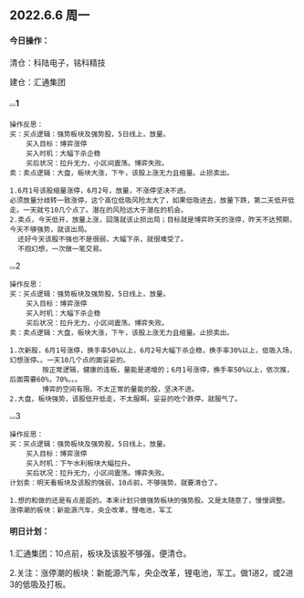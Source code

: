 ## 2022.6.6 周一

#### 今日操作：

清仓：科陆电子，铭科精技

建仓：汇通集团

#### <img src="C:\Users\licho\Desktop\sixpence-stockOffer\股票实盘日志\炒股实操记录及复盘\2022.6.6-img\14.jpg" style="zoom: 33%;" /><img src="C:\Users\licho\Desktop\sixpence-stockOffer\股票实盘日志\炒股实操记录及复盘\2022.6.6-img\15.jpg" style="zoom: 33%;" />1

```
操作反思：
买：买点逻辑：强势板块及强势股，5日线上，放量。
    买入目标：博弈涨停
    买入时机：大幅下杀企稳
    买后状况：拉升无力，小区间震荡。博弈失败。
卖：卖点逻辑：大盘，板块大涨，下午，该股上涨无力且缩量。止损卖出。

1.6月1号该股缩量涨停，6月2号，放量，不涨停坚决不进。
必须放量分歧转一致涨停，这个高位低吸风险太大了，如果低吸进去，放量下跌，第二天低开低走。一天就亏10几个点了。潜在的风险远大于潜在的机会。
2.卖点，今天低开，放量上涨，回落就该止损出局；目标就是博弈昨天的涨停，昨天不达预期，今天不够强势，就该出局。
  还好今天该股不强也不是很弱，大幅下杀，就很难受了。
  不抱幻想，一次做一笔交易。
```

<img src="C:\Users\licho\Desktop\sixpence-stockOffer\股票实盘日志\炒股实操记录及复盘\2022.6.6-img\12.jpg" style="zoom:33%;" /><img src="C:\Users\licho\Desktop\sixpence-stockOffer\股票实盘日志\炒股实操记录及复盘\2022.6.6-img\18.jpg" style="zoom:33%;" />2

```
操作反思：
买：买点逻辑：强势板块及强势股，5日线上，放量。
    买入目标：博弈涨停
    买入时机：大幅下杀企稳
    买后状况：拉升无力，小区间震荡。博弈失败。
卖：卖点逻辑：大盘，板块大涨，下午，该股上涨无力且缩量。止损卖出。

1.次新股，6月1号涨停，换手率50%以上，6月2号大幅下杀企稳，换手率30%以上，低吸入场，幻想涨停。。一天10几个点的面妥妥的。
		按正常逻辑，健康的连板，量能是递增的；6月1号涨停，换手率50%以上，依次推，后面需要60%，70%。。。
		博弈的空间有限。不太正常的量能的股，坚决不进。
2.大盘，板块强势，该股低开低走，不太服啊。妥妥的吃个跌停，就服气了。

```

<img src="C:\Users\licho\Desktop\sixpence-stockOffer\股票实盘日志\炒股实操记录及复盘\2022.6.6-img\17.jpg" style="zoom:33%;" /><img src="C:\Users\licho\Desktop\sixpence-stockOffer\股票实盘日志\炒股实操记录及复盘\2022.6.6-img\16.jpg" style="zoom:33%;" />3

```
操作反思：
买：买点逻辑：强势板块及强势股，5日线上，放量。
    买入目标：博弈涨停
    买入时机：下午水利板块大幅拉升。
    买后状况：拉升无力，小区间震荡。博弈失败。
计划卖：明天看板块及该股的强弱，10点前，不够强势，就要清仓了。

1.想的和做的还是有点差距的。本来计划只做强势板块的强势股。又是太随意了，慢慢调整。
涨停潮的板块：新能源汽车，央企改革，锂电池，军工
```

#### 明日计划：

1.汇通集团：10点前，板块及该股不够强，便清仓。

2.关注：涨停潮的板块：新能源汽车，央企改革，锂电池，军工。做1进2，或2进3的低吸及打板。
